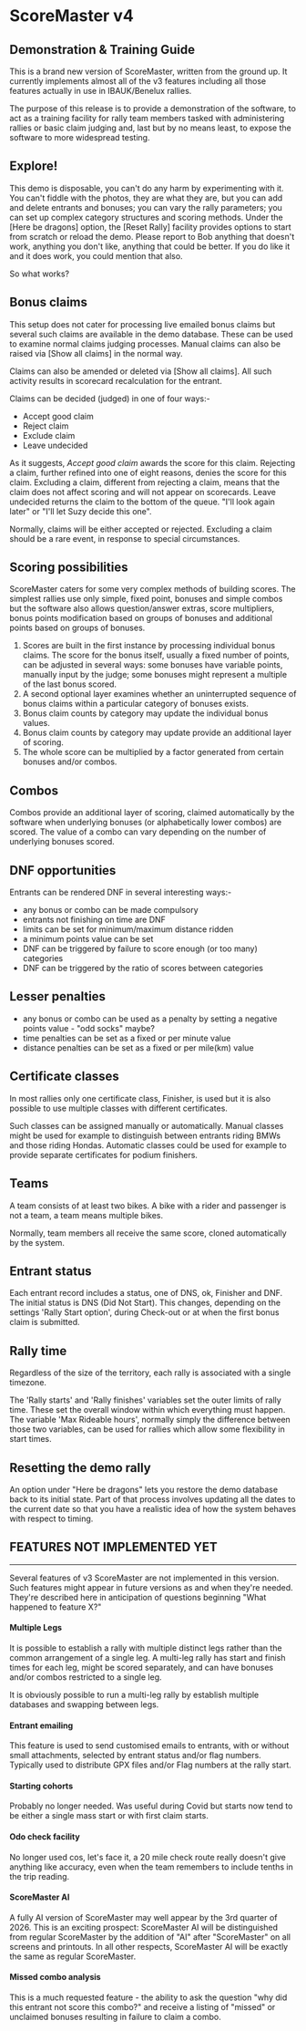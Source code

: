 # ScoreMaster v4

## Demonstration &amp; Training Guide

This is a brand new version of ScoreMaster, written from the ground up. It currently implements almost all of the v3 features including all those features actually in use in IBAUK/Benelux rallies.

The purpose of this release is to provide a demonstration of the software, to act as a training facility for rally team members tasked with administering rallies or basic claim judging and, last but by no means least, to expose the software to more widespread testing.

## Explore!

This demo is disposable, you can't do any harm by experimenting with it. You can't fiddle with the photos, they are what they are, but you can add and delete entrants and bonuses; you can vary the rally parameters; you can set up complex category structures and scoring methods. Under the [Here be dragons] option, the [Reset Rally] facility provides options to start from scratch or reload the demo. Please report to Bob anything that doesn't work, anything you don't like, anything that could be better. If you do like it and it does work, you could mention that also.

So what works?

## Bonus claims

This setup does not cater for processing live emailed bonus claims but several such claims are available in the demo database. These can be used to examine normal claims judging processes. Manual claims can also be raised via [Show all claims] in the normal way.

Claims can also be amended or deleted via [Show all claims]. All such activity results in scorecard recalculation for the entrant.

Claims can be decided (judged) in one of four ways:-

- Accept good claim
- Reject claim
- Exclude claim
- Leave undecided

As it suggests, *Accept good claim* awards the score for this claim.
Rejecting a claim, further refined into one of eight reasons, denies the score for this claim.
Excluding a claim, different from rejecting a claim, means that the claim does not affect scoring and will not appear on scorecards.
Leave undecided returns the claim to the bottom of the queue. "I'll look again later" or "I'll let Suzy decide this one".

Normally, claims will be either accepted or rejected. Excluding a claim should be a rare event, in response to special circumstances.

## Scoring possibilities

ScoreMaster caters for some very complex methods of building scores. The simplest rallies use only simple, fixed point, bonuses and simple combos but the software also allows question/answer extras, score multipliers, bonus points modification based on groups of bonuses and additional points based on groups of bonuses.

1. Scores are built in the first instance by processing individual bonus claims. The score for the bonus itself, usually a fixed number of points, can be adjusted in several ways: some bonuses have variable points, manually input by the judge; some bonuses might represent a multiple of the last bonus scored.
2. A second optional layer examines whether an uninterrupted sequence of bonus claims within a particular category of bonuses exists.
3. Bonus claim counts by category may update the individual bonus values.
4. Bonus claim counts by category may update provide an additional layer of scoring.
5. The whole score can be multiplied by a factor generated from certain bonuses and/or combos.

## Combos

Combos provide an additional layer of scoring, claimed automatically by the software when underlying bonuses (or alphabetically lower combos) are scored. The value of a combo can vary depending on the number of underlying bonuses scored.

## DNF opportunities

Entrants can be rendered DNF in several interesting ways:-

- any bonus or combo can be made compulsory
- entrants not finishing on time are DNF
- limits can be set for minimum/maximum distance ridden
- a minimum points value can be set
- DNF can be triggered by failure to score enough (or too many) categories
- DNF can be triggered by the ratio of scores between categories

## Lesser penalties

- any bonus or combo can be used as a penalty by setting a negative points value - "odd socks" maybe?
- time penalties can be set as a fixed or per minute value
- distance penalties can be set as a fixed or per mile(km) value

## Certificate classes

In most rallies only one certificate class, Finisher, is used but it is also possible to use multiple classes with different certificates.

Such classes can be assigned manually or automatically. Manual classes might be used for example to distinguish between entrants riding BMWs and those riding Hondas. Automatic classes could be used for example to provide separate certificates for podium finishers.

## Teams

A team consists of at least two bikes. A bike with a rider and passenger is not a team, a team means multiple bikes.

Normally, team members all receive the same score, cloned automatically by the system.

## Entrant status

Each entrant record includes a status, one of DNS, ok, Finisher and DNF. The initial status is DNS (Did Not Start). This changes, depending on the settings 'Rally Start option', during Check-out or at when the first bonus claim is submitted.

## Rally time

Regardless of the size of the territory, each rally is associated with a single timezone.

The 'Rally starts' and 'Rally finishes' variables set the outer limits of rally time. These set the overall window within which everything must happen. The variable 'Max Rideable hours', normally simply the difference between those two variables, can be used for rallies which allow some flexibility in start times.

## Resetting the demo rally

An option under "Here be dragons" lets you  restore the demo database back to its initial state. Part of that process involves updating all the dates to the current date so that you have a realistic idea of how the system behaves with respect to timing.


## FEATURES NOT IMPLEMENTED YET
***

Several features of v3 ScoreMaster are not implemented in this version. Such features might appear in future versions as and when they're needed. They're described here in anticipation of questions beginning "What happened to feature X?"

#### Multiple Legs

It is possible to establish a rally with multiple distinct legs rather than the common arrangement of a single leg. A multi-leg rally has start and finish times for each leg, might be scored separately, and can have bonuses and/or combos restricted to a single leg.

It is obviously possible to run a multi-leg rally by establish multiple databases and swapping between legs.

#### Entrant emailing

This feature is used to send customised emails to entrants, with or without small attachments, selected by entrant status and/or flag numbers. Typically used to distribute GPX files and/or Flag numbers at the rally start.

#### Starting cohorts

Probably no longer needed. Was useful during Covid but starts now tend to be either a single mass start or with first claim starts.

#### Odo check facility

No longer used cos, let's face it, a 20 mile check route really doesn't give anything like accuracy, even when the team remembers to include tenths in the trip reading.

#### ScoreMaster AI

A fully AI version of ScoreMaster may well appear by the 3rd quarter of 2026. This is an exciting prospect: ScoreMaster AI will be distinguished from regular ScoreMaster by the addition of "AI" after "ScoreMaster" on all screens and printouts. In all other respects, ScoreMaster AI will be exactly the same as regular ScoreMaster.


#### Missed combo analysis

This is a much requested feature - the ability to ask the question "why did this entrant not score this combo?" and receive a listing of "missed" or unclaimed bonuses resulting in failure to claim a combo.

